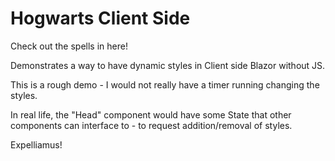 # Hogwarts Client Side

Check out the spells in here!

Demonstrates a way to have dynamic styles in Client side Blazor without JS.

This is a rough demo - I would not really have a timer running changing the styles.

In real life, the "Head" component would have some State that other components can interface to - to request addition/removal of styles.

Expelliamus!
